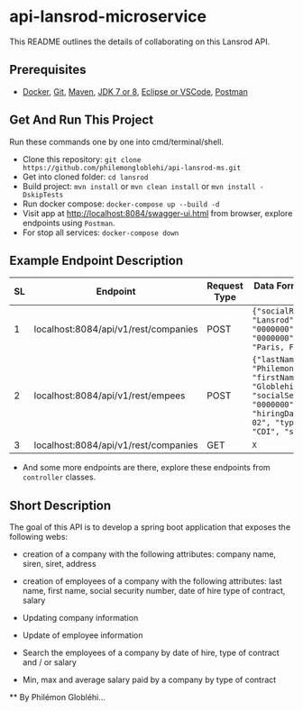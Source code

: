 # api-lansrod-microservice
This README outlines the details of collaborating on this Lansrod API.

## Prerequisites
* [Docker](https://www.docker.com/), [Git](https://git-scm.com/), [Maven](https://maven.apache.org/), [JDK 7 or 8](https://docs.oracle.com/javase/8/docs/technotes/guides/install/install_overview.html), [Eclipse or VSCode](), [Postman](https://www.postman.com/downloads/)

## Get And Run This Project
Run these commands one by one into cmd/terminal/shell.
* Clone this repository: `git clone https://github.com/philemongloblehi/api-lansrod-ms.git`
* Get into cloned folder: `cd lansrod`
* Build project: `mvn install` or `mvn clean install` or  `mvn install -DskipTests`
* Run docker compose: `docker-compose up --build -d`
* Visit app at [http://localhost:8084/swagger-ui.html](http://localhost:8084/swagger-ui.html) from browser, explore endpoints using `Postman`.
* For stop all services: `docker-compose down`

## Example Endpoint Description

| SL 	| Endpoint                                    	| Request Type 	| Data Format in Request Body                                                                                                                                                                                                                        	|
|----	|---------------------------------------------	|--------------	|----------------------------------------------------------------------------------------------------------------------------------------------------------------------------------------------------------------------------------------------------	|
| 1  	| localhost:8084/api/v1/rest/companies         	| POST         	|  ``` {"socialReason": "Lansrod", "siren": "0000000", "siret": "0000000", "address": "Paris, France"} ```                                              	|
| 2  	| localhost:8084/api/v1/rest/empees         	| POST         	|  ``` {"lastName": "Philemon", "firstName": "Globlehi", "socialSecurityNumber": "0000000", "hiringDate": "2021-04-02", "typeOfContract": "CDI", "salary": 6000} ```                                              	|
| 3  	| localhost:8084/api/v1/rest/companies         	| GET          	| ``` X ```                                                                                                                                                                                                                                          	|

* And some more endpoints are there, explore these endpoints from `controller` classes.

## Short Description
The goal of this API is to develop a spring boot application that exposes the following webs:

- creation of a company with the following attributes:
company name, siren, siret, address

- creation of employees of a company with the following attributes:
last name, first name, social security number, date of hire
type of contract, salary

- Updating company information
- Update of employee information
- Search the employees of a company by date of hire, type of contract and / or salary
- Min, max and average salary paid by a company by type of contract




** By Philémon Globléhi...

